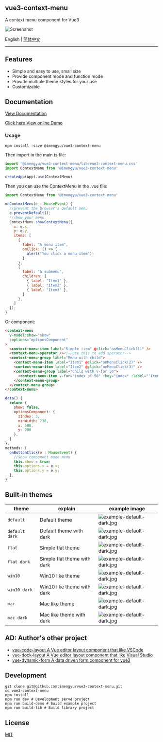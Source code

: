 
vue3-context-menu
---
A context menu component for Vue3

![Screenshot](https://raw.githubusercontent.com/imengyu/vue3-context-menu/main/screenshot/first.png)

English | [简体中文](https://github.com/imengyu/vue3-context-menu/blob/main/README.CN.md)

---

## Features

* Simple and easy to use, small size
* Provide component mode and function mode
* Provide multiple theme styles for your use
* Customizable

## Documentation

[View Documentation](https://imengyu.top/pages/vue3-context-menu-docs/en/)

[Click here View online Demo](https://imengyu.top/pages/vue3-context-menu-demo/)

### Usage

```
npm install -save @imengyu/vue3-context-menu
```

Then import in the main.ts file:

```js
import '@imengyu/vue3-context-menu/lib/vue3-context-menu.css'
import ContextMenu from '@imengyu/vue3-context-menu'

createApp(App).use(ContextMenu)     
```

Then you can use the ContextMenu in the .vue file:

```js
import ContextMenu from '@imengyu/vue3-context-menu'

onContextMenu(e : MouseEvent) {
  //prevent the browser's default menu
  e.preventDefault();
  //show your menu
  ContextMenu.showContextMenu({
    x: e.x,
    y: e.y,
    items: [
      { 
        label: "A menu item", 
        onClick: () => {
          alert("You click a menu item");
        }
      },
      { 
        label: "A submenu", 
        children: [
          { label: "Item1" },
          { label: "Item2" },
          { label: "Item3" },
        ]
      },
    ]
  }); 
}
```

Or component:

```html
<context-menu
  v-model:show="show"
  :options="optionsComponent"
>
  <context-menu-item label="Simple item" @click="onMenuClick(1)" />
  <context-menu-sperator /><!--use this to add sperator-->
  <context-menu-group label="Menu with child">
    <context-menu-item label="Item1" @click="onMenuClick(2)" />
    <context-menu-item label="Item2" @click="onMenuClick(3)" />
    <context-menu-group label="Child with v-for 50">
      <context-menu-item v-for="index of 50" :key="index" :label="'Item3-'+index" @click="onLoopMenuClick(index)" />
    </context-menu-group>
  </context-menu-group>
</context-menu>
```

```js
data() {
  return {
    show: false,
    optionsComponent: {
      zIndex: 3,
      minWidth: 230,
      x: 500,
      y: 200
    },
  }
},
methods: {
  onButtonClick(e : MouseEvent) {
    //Show component mode menu
    this.show = true;
    this.options.x = e.x;
    this.options.y = e.y;
  },
}
```

## Built-in themes

|theme|explain|example image|
|--|--|--|
|`default`|Default theme|![example-default-dark.jpg](https://raw.githubusercontent.com/imengyu/vue3-context-menu/main/screenshot/example-default.jpg)|
|`default dark`|Default theme with dark|![example-default-dark.jpg](https://raw.githubusercontent.com/imengyu/vue3-context-menu/main/screenshot/example-default-dark.jpg)|
|`flat`|Simple flat theme|![example-default-dark.jpg](https://raw.githubusercontent.com/imengyu/vue3-context-menu/main/screenshot/example-flat.jpg)|
|`flat dark`|Simple flat theme with dark|![example-default-dark.jpg](https://raw.githubusercontent.com/imengyu/vue3-context-menu/main/screenshot/example-flat-dark.jpg)|
|`win10`|Win10 like theme|![example-default-dark.jpg](https://raw.githubusercontent.com/imengyu/vue3-context-menu/main/screenshot/example-win10.jpg)|
|`win10 dark`|Win10 like theme with dark|![example-default-dark.jpg](https://raw.githubusercontent.com/imengyu/vue3-context-menu/main/screenshot/example-win10-dark.jpg)|
|`mac`|Mac like theme|![example-default-dark.jpg](https://raw.githubusercontent.com/imengyu/vue3-context-menu/main/screenshot/example-mac.jpg)|
|`mac dark`|Mac like theme with dark|![example-default-dark.jpg](https://raw.githubusercontent.com/imengyu/vue3-context-menu/main/screenshot/example-mac-dark.jpg)|

## AD: Author's other project

* [vue-code-layout A Vue editor layout component that like VSCode](https://github.com/imengyu/vue-code-layout)
* [vue-dock-layout A Vue editor layout component that like Visual Studio](https://github.com/imengyu/vue-dock-layout)
* [vue-dynamic-form A data driven form component for vue3](https://github.com/imengyu/vue-dynamic-form)

## Development

```shell
git clone git@github.com:imengyu/vue3-context-menu.git
cd vue3-context-menu
npm install
npm run dev # Development serve project
npm run build-demo # Build example project
npm run build-lib # Build library project
```

## License

[MIT](./LICENSE)
